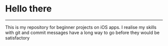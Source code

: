 # Hello there
---
This is my repository for beginner projects on iOS apps. I realise my skills with git and commit messages have a long way to go before they would be satisfactory


